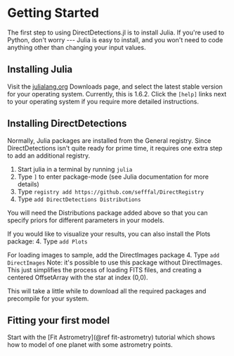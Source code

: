 # Getting Started

The first step to using DirectDetections.jl is to install Julia. If you're used to Python, don't worry --- Julia is easy to install, and you won't need to code anything other than changing your input values.


## Installing Julia
Visit the [julialang.org](https://julialang.org/downloads/) Downloads page, and select the latest stable version for your operating system. Currently, this is 1.6.2. Click the `[help]` links next to your operating system if you require more detailed instructions.

## Installing DirectDetections
Normally, Julia packages are installed from the General registry. Since DirectDetections isn't quite ready for prime time, it requires one extra step to add an additional registry.

1. Start julia in a terminal by running `julia`
2. Type `]` to enter package-mode (see Julia documentation for more details)
3. Type `registry add https://github.com/sefffal/DirectRegistry`
4. Type `add DirectDetections Distributions`

You will need the Distributions package added above so that you can specify priors for different parameters in your models.

If you would like to visualize your results, you can also install the Plots package:
4. Type `add Plots`

For loading images to sample, add the DirectImages package 
4. Type `add DirectImages`
Note: it's possible to use this package without DirectImages. This just simplifies the process of loading FITS files, and creating a centered OffsetArray with the star at index (0,0).

This will take a little while to download all the required packages and precompile for your system.


## Fitting your first model
Start with the [Fit Astrometry](@ref fit-astrometry) tutorial which shows how to model of one planet with some astrometry points.